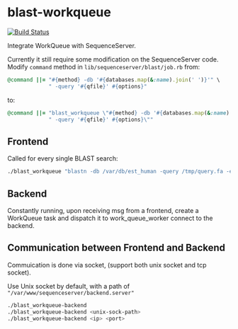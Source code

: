 # blast-workqueue

[![Build Status](https://travis-ci.com/zhxu73/blast-workqueue.svg?branch=master)](https://travis-ci.com/zhxu73/blast-workqueue)

Integrate WorkQueue with SequenceServer.

Currently it still require some modification on the SequenceServer code.
Modify `command` method in `lib/sequenceserver/blast/job.rb`
from:
```ruby
@command ||= "#{method} -db '#{databases.map(&:name).join(' ')}'" \
             " -query '#{qfile}' #{options}"
```
to:
```ruby
@command ||= "blast_workqueue \"#{method} -db '#{databases.map(&:name).join(' ')}'" \
             " -query '#{qfile}' #{options}\""
```

## Frontend
Called for every single BLAST search:
```bash
./blast_workqueue "blastn -db /var/db/est_human -query /tmp/query.fa -evalue 1e-5"
```

## Backend
Constantly running, upon receiving msg from a frontend, create a WorkQueue task and dispatch it to work_queue_worker connect to the backend.

## Communication between Frontend and Backend
Commuication is done via socket, (support both unix socket and tcp socket).

Use Unix socket by default, with a path of ```"/var/www/sequenceserver/backend.server"```
```bash
./blast_workqueue-backend
./blast_workqueue-backend <unix-sock-path>
./blast_workqueue-backend <ip> <port>
```

